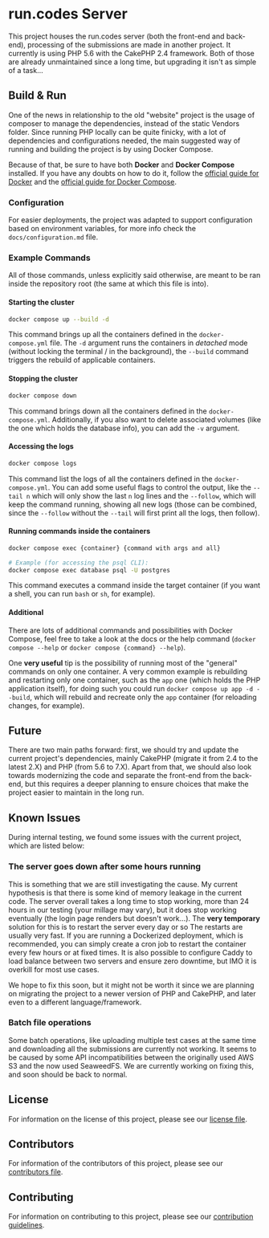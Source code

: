 # run.codes Server

This project houses the run.codes server (both the front-end and back-end), processing of
the submissions are made in another project. It currently is using PHP 5.6 with the CakePHP
2.4 framework. Both of those are already unmaintained since a long time, but upgrading it
isn't as simple of a task...

## Build & Run

One of the news in relationship to the old "website" project is the usage of composer to
manage the dependencies, instead of the static Vendors folder. Since running PHP locally
can be quite finicky, with a lot of dependencies and configurations needed, the main suggested
way of running and building the project is by using Docker Compose.

Because of that, be sure to have both **Docker** and **Docker Compose** installed. If you have
any doubts on how to do it, follow the [official guide for Docker](https://docs.docker.com/engine/install/)
and the [official guide for Docker Compose](https://docs.docker.com/compose/install/).

### Configuration

For easier deployments, the project was adapted to support configuration based on environment variables,
for more info check the `docs/configuration.md` file.

### Example Commands

All of those commands, unless explicitly said otherwise, are meant to be ran inside the repository
root (the same at which this file is into).

#### Starting the cluster

```sh
docker compose up --build -d
```

This command brings up all the containers defined in the `docker-compose.yml` file. The `-d` argument
runs the containers in _detached_ mode (without locking the terminal / in the background), the `--build`
command triggers the rebuild of applicable containers.

#### Stopping the cluster

```sh
docker compose down
```

This command brings down all the containers defined in the `docker-compose.yml`. Additionally, if
you also want to delete associated volumes (like the one which holds the database info), you can
add the `-v` argument.

#### Accessing the logs

```sh
docker compose logs
```

This command list the logs of all the containers defined in the `docker-compose.yml`. You can add
some useful flags to control the output, like the `--tail n` which will only show the last `n` log
lines and the `--follow`, which will keep the command running, showing all new logs (those can
be combined, since the `--follow` without the `--tail` will first print all the logs, then follow).

#### Running commands inside the containers

```sh
docker compose exec {container} {command with args and all}

# Example (for accessing the psql CLI):
docker compose exec database psql -U postgres
```

This command executes a command inside the target container (if you want a shell, you can run `bash`
or `sh`, for example).

#### Additional

There are lots of additional commands and possibilities with Docker Compose, feel free to take a look
at the docs or the help command (`docker compose --help` or `docker compose {command} --help`).

One **very useful** tip is the possibility of running most of the "general" commands on only one container.
A very common example is rebuilding and restarting only one container, such as the `app` one (which holds
the PHP application itself), for doing such you could run `docker compose up app -d --build`, which will
rebuild and recreate only the `app` container (for reloading changes, for example).

## Future

There are two main paths forward: first, we should try and update the current project's
dependencies, mainly CakePHP (migrate it from 2.4 to the latest 2.X) and PHP (from 5.6 to 7.X).
Apart from that, we should also look towards modernizing the code and separate the front-end from
the back-end, but this requires a deeper planning to ensure choices that make the project easier
to maintain in the long run.

## Known Issues

During internal testing, we found some issues with the current project, which are listed below:

### The server goes down after some hours running

This is something that we are still investigating the cause. My current hypothesis is that there
is some kind of memory leakage in the current code. The server overall takes a long time to stop
working, more than 24 hours in our testing (your millage may vary), but it does stop working
eventually (the login page renders but doesn't work...). The **very temporary** solution for this
is to restart the server every day or so The restarts are usually very fast. If you are running a
Dockerized deployment, which is recommended, you can simply create a cron job to restart the container
every few hours or at fixed times. It is also possible to configure Caddy to load balance between two
servers and ensure zero downtime, but IMO it is overkill for most use cases.

We hope to fix this soon, but it might not be worth it since we are planning on migrating the
project to a newer version of PHP and CakePHP, and later even to a different language/framework.

### Batch file operations

Some batch operations, like uploading multiple test cases at the same time and downloading all the submissions
are currently not working. It seems to be caused by some API incompatibilities between the originally used
AWS S3 and the now used SeaweedFS. We are currently working on fixing this, and soon should be back to normal.

## License

For information on the license of this project, please see our [license file](LICENSE.md).

## Contributors

For information of the contributors of this project, please see our [contributors file](CONTRIBUTORS.md).

## Contributing

For information on contributing to this project, please see our [contribution guidelines](CONTRIBUTING.md).

